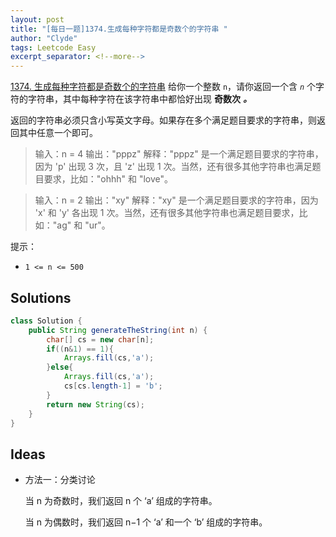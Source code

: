 ```yaml
---
layout: post
title: "[每日一题]1374.生成每种字符都是奇数个的字符串 "
author: "Clyde"
tags: Leetcode Easy
excerpt_separator: <!--more-->
---
```


[1374. 生成每种字符都是奇数个的字符串](https://leetcode.cn/problems/generate-a-string-with-characters-that-have-odd-counts/) 给你一个整数 `n`，请你返回一个含 *`n`* 个字符的字符串，其中每种字符在该字符串中都恰好出现 **奇数次** ***。***<!--more-->

返回的字符串必须只含小写英文字母。如果存在多个满足题目要求的字符串，则返回其中任意一个即可。


>  输入：n = 4
>  输出："pppz"
>  解释："pppz" 是一个满足题目要求的字符串，因为 'p' 出现 3 次，且 'z' 出现 1 次。当然，还有很多其他字符串也满足题目要求，比如："ohhh" 和 "love"。

> 输入：n = 2
> 输出："xy"
> 解释："xy" 是一个满足题目要求的字符串，因为 'x' 和 'y' 各出现 1 次。当然，还有很多其他字符串也满足题目要求，比如："ag" 和 "ur"。

提示：

- `1 <= n <= 500`


##  Solutions


```java
class Solution {
    public String generateTheString(int n) {
        char[] cs = new char[n];
        if((n&1) == 1){
            Arrays.fill(cs,'a');
        }else{
            Arrays.fill(cs,'a');
            cs[cs.length-1] = 'b';
        }
        return new String(cs);
    }
}
```

##  Ideas

- 方法一：分类讨论

  当 n 为奇数时，我们返回 n 个 ‘a’ 组成的字符串。
  
  当 n 为偶数时，我们返回 n−1 个 ‘a’ 和一个 ‘b’ 组成的字符串。
  
